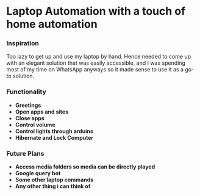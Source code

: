 # Laptop Automation with a touch of home automation

### Inspiration
Too lazy to get up and use my laptop by hand. Hence needed to come up with an elegant solution that was easily accessible, and I was spending most of my time on WhatsApp anyways so it made sense to use it as a go-to solution.

### Functionality
* **Greetings**
* **Open apps and sites**
* **Close apps**
* **Control volume**
* **Control lights through arduino**
* **Hibernate and Lock Computer**

### Future Plans
* **Access media folders so media can be directly played**
* **Google query bot**
* **Some other laptop commands**
* **Any other thing i can think of**